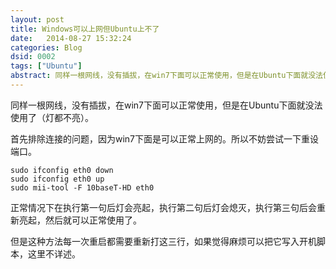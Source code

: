 ```yaml
---
layout: post
title: Windows可以上网但Ubuntu上不了
date:   2014-08-27 15:32:24
categories: Blog
dsid: 0002
tags: ["Ubuntu"]
abstract: 同样一根网线，没有插拔，在win7下面可以正常使用，但是在Ubuntu下面就没法使用了（灯都不亮）。
---
```


同样一根网线，没有插拔，在win7下面可以正常使用，但是在Ubuntu下面就没法使用了（灯都不亮）。

首先排除连接的问题，因为win7下面是可以正常上网的。所以不妨尝试一下重设端口。

    sudo ifconfig eth0 down
    sudo ifconfig eth0 up
    sudo mii-tool -F 10baseT-HD eth0

正常情况下在执行第一句后灯会亮起，执行第二句后灯会熄灭，执行第三句后会重新亮起，然后就可以正常使用了。

但是这种方法每一次重启都需要重新打这三行，如果觉得麻烦可以把它写入开机脚本，这里不详述。
